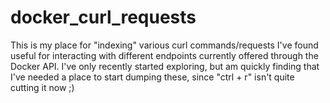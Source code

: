 # docker_curl_requests
This is my place for "indexing" various curl commands/requests I've found useful for interacting with different endpoints currently offered through the Docker API. I've only recently started exploring, but am quickly finding that I've needed a place to start dumping these, since "ctrl + r" isn't quite cutting it now ;)
